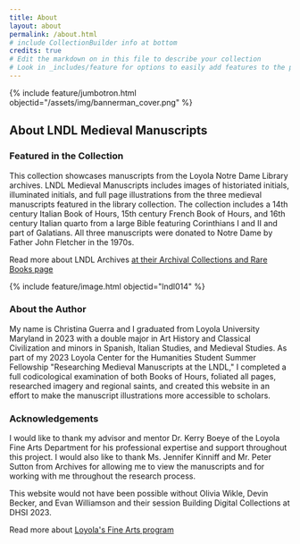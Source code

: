 ```yaml
---
title: About
layout: about
permalink: /about.html
# include CollectionBuilder info at bottom
credits: true
# Edit the markdown on in this file to describe your collection
# Look in _includes/feature for options to easily add features to the page
---
```


{% include feature/jumbotron.html objectid="/assets/img/bannerman_cover.png" %} 


## About LNDL Medieval Manuscripts

### Featured in the Collection

This collection showcases manuscripts from the Loyola Notre Dame Library archives. LNDL Medieval Manuscripts includes images of historiated initials, illuminated initials, and full page illustrations from the three medieval manuscripts featured in the library collection. The collection includes a 14th century Italian Book of Hours, 15th century French Book of Hours, and 16th century Italian quarto from a large Bible featuring Corinthians I and II and part of Galatians. All three manuscripts were donated to Notre Dame by Father John Fletcher in the 1970s. 

Read more about LNDL Archives [at their Archival Collections and Rare Books page](https://www.lndl.org/archives-special-collections/collections)

{% include feature/image.html objectid="lndl014" %}

### About the Author

My name is Christina Guerra and I graduated from Loyola University Maryland in 2023 with a double major in Art History and Classical Civilization and minors in Spanish, Italian Studies, and Medieval Studies. As part of my 2023 Loyola Center for the Humanities Student Summer Fellowship "Researching Medieval Manuscripts at the LNDL," I completed a full codicological examination of both Books of Hours, foliated all pages, researched imagery and regional saints, and created this website in an effort to make the manuscript illustrations more accessible to scholars. 

### Acknowledgements

I would like to thank my advisor and mentor Dr. Kerry Boeye of the Loyola Fine Arts Department for his professional expertise and support throughout this project. I would also like to thank Ms. Jennifer Kinniff and Mr. Peter Sutton from Archives for allowing me to view the manuscripts and for working with me throughout the research process. 

This website would not have been possible without Olivia Wikle, Devin Becker, and Evan Williamson and their session Building Digital Collections at DHSI 2023. 

Read more about [Loyola's Fine Arts program](https://www.loyola.edu/academics/visual-performing-arts)
